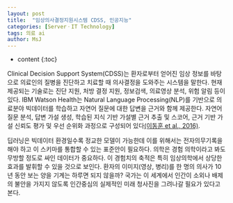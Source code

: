 ```yaml
---
layout: post
title:  "임상의사결정지원시스템 CDSS, 인공지능"
categories: [ServerㆍIT Technology]
tags: 의료 ai
author: MsJ
---
```


* content
{:toc}

Clinical Decision Support System(CDSS)는 환자로부터 얻어진 임상 정보를 바탕으로 의료인의 질병을 진단하고 치료할 때 의사결정을 도와주는 시스템을 말한다. 현재 제공되는 기술로는 진단 지원, 처방 결정 지원, 정보검색, 의료영상 분석, 위험 알림 등이 있다. IBM Watson Health는 Natural Language Processing(NLP)를 기반으로 의료분야 빅데이터를 학습하고 자연어 질문에 대한 답변을 근거와 함께 제공한다. 자연어 질문 분석, 답변 가설 생성, 학습된 지식 기반 가설별 근거 추출 및 스코어, 근거 기반 가설 신뢰도 평가 및 우선 순위화 과정으로 구성되어 있다[(이동훈 et al., 2016)](https://ettrends.etri.re.kr/ettrends/160/0905002146/).

딥러닝은 빅데이터 환경일수록 정교한 모델이 가능한데 이를 위해서는 전자의무기록을 해야 하고 이 스키마를 통합할 수 있는 표준안이 필요하다. 의학은 경험 의학이라고 봐도 무방할 정도로 싸인 데이터가 중요하다. 이 경험치의 축적은 특히 임상의학에서 상당한 효과를 발휘할 수 있을 것으로 보인다. 환자의 이미지(영상, 병리)를 한 명의 의사가 10년 동안 보는 양을 기계는 하루면 되지 않을까? 국가는 이 세계에서 인간이 소외나 배제의 불안을 가지지 않도록 인간중심의 실제적인 미래 청사진을 그려나갈 필요가 있다고 본다.
